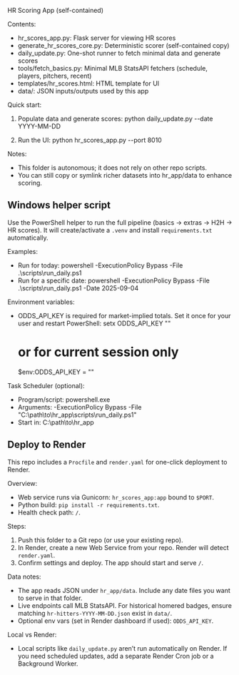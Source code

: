 HR Scoring App (self-contained)

Contents:
- hr_scores_app.py: Flask server for viewing HR scores
- generate_hr_scores_core.py: Deterministic scorer (self-contained copy)
- daily_update.py: One-shot runner to fetch minimal data and generate scores
- tools/fetch_basics.py: Minimal MLB StatsAPI fetchers (schedule, players, pitchers, recent)
- templates/hr_scores.html: HTML template for UI
- data/: JSON inputs/outputs used by this app

Quick start:
1) Populate data and generate scores:
	python daily_update.py --date YYYY-MM-DD

2) Run the UI:
	python hr_scores_app.py --port 8010

Notes:
- This folder is autonomous; it does not rely on other repo scripts.
- You can still copy or symlink richer datasets into hr_app/data to enhance scoring.

## Windows helper script

Use the PowerShell helper to run the full pipeline (basics → extras → H2H → HR scores). It will create/activate a `.venv` and install `requirements.txt` automatically.

Examples:

- Run for today:
	powershell -ExecutionPolicy Bypass -File .\scripts\run_daily.ps1
- Run for a specific date:
	powershell -ExecutionPolicy Bypass -File .\scripts\run_daily.ps1 -Date 2025-09-04

Environment variables:

- ODDS_API_KEY is required for market-implied totals. Set it once for your user and restart PowerShell:
	setx ODDS_API_KEY "<your-key>"
	# or for current session only
	$env:ODDS_API_KEY = "<your-key>"

Task Scheduler (optional):

- Program/script: powershell.exe
- Arguments: -ExecutionPolicy Bypass -File "C:\path\to\hr_app\scripts\run_daily.ps1"
- Start in: C:\path\to\hr_app

## Deploy to Render

This repo includes a `Procfile` and `render.yaml` for one-click deployment to Render.

Overview:
- Web service runs via Gunicorn: `hr_scores_app:app` bound to `$PORT`.
- Python build: `pip install -r requirements.txt`.
- Health check path: `/`.

Steps:
1) Push this folder to a Git repo (or use your existing repo).
2) In Render, create a new Web Service from your repo. Render will detect `render.yaml`.
3) Confirm settings and deploy. The app should start and serve `/`.

Data notes:
- The app reads JSON under `hr_app/data`. Include any date files you want to serve in that folder.
- Live endpoints call MLB StatsAPI. For historical homered badges, ensure matching `hr-hitters-YYYY-MM-DD.json` exist in `data/`.
- Optional env vars (set in Render dashboard if used): `ODDS_API_KEY`.

Local vs Render:
- Local scripts like `daily_update.py` aren’t run automatically on Render. If you need scheduled updates, add a separate Render Cron job or a Background Worker.

